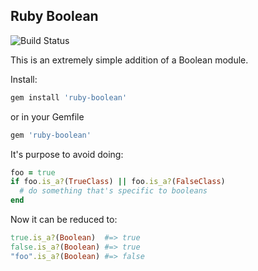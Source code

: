 ## Ruby Boolean

![Build Status](https://travis-ci.org/yez/ruby-boolean.svg?branch=master)

This is an extremely simple addition of a Boolean module.

Install:

```ruby
gem install 'ruby-boolean'
```

or in your Gemfile

```ruby
gem 'ruby-boolean'
```

It's purpose to avoid doing:

```ruby
foo = true
if foo.is_a?(TrueClass) || foo.is_a?(FalseClass)
  # do something that's specific to booleans
end
```

Now it can be reduced to:

```ruby
true.is_a?(Boolean)  #=> true
false.is_a?(Boolean) #=> true
"foo".is_a?(Boolean) #=> false
```
